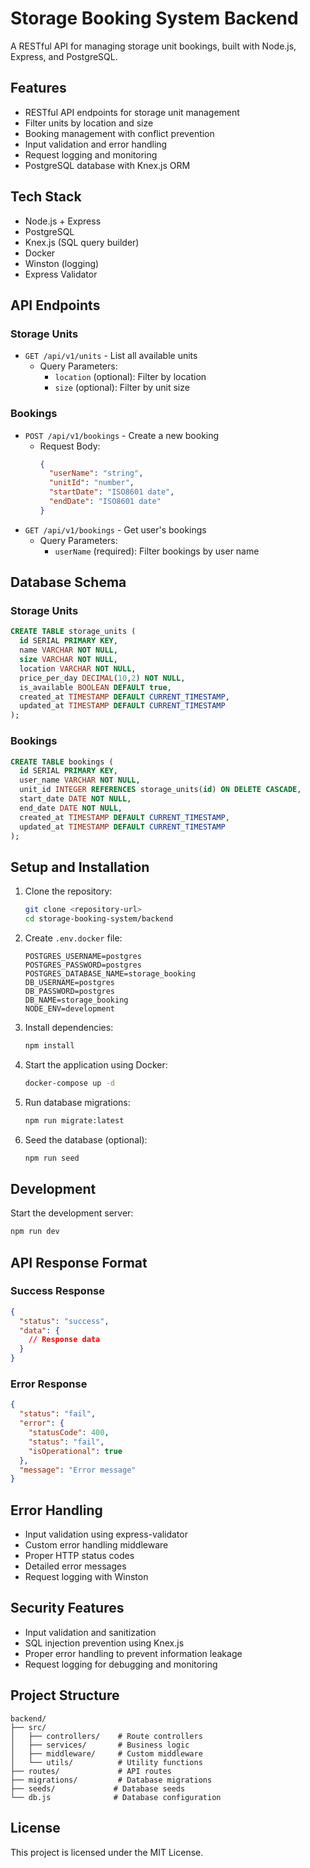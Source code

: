 # Storage Booking System Backend

A RESTful API for managing storage unit bookings, built with Node.js, Express, and PostgreSQL.

## Features

- RESTful API endpoints for storage unit management
- Filter units by location and size
- Booking management with conflict prevention
- Input validation and error handling
- Request logging and monitoring
- PostgreSQL database with Knex.js ORM

## Tech Stack

- Node.js + Express
- PostgreSQL
- Knex.js (SQL query builder)
- Docker
- Winston (logging)
- Express Validator

## API Endpoints

### Storage Units
- `GET /api/v1/units` - List all available units
  - Query Parameters:
    - `location` (optional): Filter by location
    - `size` (optional): Filter by unit size

### Bookings
- `POST /api/v1/bookings` - Create a new booking
  - Request Body:
    ```json
    {
      "userName": "string",
      "unitId": "number",
      "startDate": "ISO8601 date",
      "endDate": "ISO8601 date"
    }
    ```
- `GET /api/v1/bookings` - Get user's bookings
  - Query Parameters:
    - `userName` (required): Filter bookings by user name

## Database Schema

### Storage Units
```sql
CREATE TABLE storage_units (
  id SERIAL PRIMARY KEY,
  name VARCHAR NOT NULL,
  size VARCHAR NOT NULL,
  location VARCHAR NOT NULL,
  price_per_day DECIMAL(10,2) NOT NULL,
  is_available BOOLEAN DEFAULT true,
  created_at TIMESTAMP DEFAULT CURRENT_TIMESTAMP,
  updated_at TIMESTAMP DEFAULT CURRENT_TIMESTAMP
);
```

### Bookings
```sql
CREATE TABLE bookings (
  id SERIAL PRIMARY KEY,
  user_name VARCHAR NOT NULL,
  unit_id INTEGER REFERENCES storage_units(id) ON DELETE CASCADE,
  start_date DATE NOT NULL,
  end_date DATE NOT NULL,
  created_at TIMESTAMP DEFAULT CURRENT_TIMESTAMP,
  updated_at TIMESTAMP DEFAULT CURRENT_TIMESTAMP
);
```

## Setup and Installation

1. Clone the repository:
   ```bash
   git clone <repository-url>
   cd storage-booking-system/backend
   ```

2. Create `.env.docker` file:
   ```
   POSTGRES_USERNAME=postgres
   POSTGRES_PASSWORD=postgres
   POSTGRES_DATABASE_NAME=storage_booking
   DB_USERNAME=postgres
   DB_PASSWORD=postgres
   DB_NAME=storage_booking
   NODE_ENV=development
   ```

3. Install dependencies:
   ```bash
   npm install
   ```

4. Start the application using Docker:
   ```bash
   docker-compose up -d
   ```

5. Run database migrations:
   ```bash
   npm run migrate:latest
   ```

6. Seed the database (optional):
   ```bash
   npm run seed
   ```

## Development

Start the development server:
```bash
npm run dev
```

## API Response Format

### Success Response
```json
{
  "status": "success",
  "data": {
    // Response data
  }
}
```

### Error Response
```json
{
  "status": "fail",
  "error": {
    "statusCode": 400,
    "status": "fail",
    "isOperational": true
  },
  "message": "Error message"
}
```

## Error Handling

- Input validation using express-validator
- Custom error handling middleware
- Proper HTTP status codes
- Detailed error messages
- Request logging with Winston

## Security Features

- Input validation and sanitization
- SQL injection prevention using Knex.js
- Proper error handling to prevent information leakage
- Request logging for debugging and monitoring

## Project Structure

```
backend/
├── src/
│   ├── controllers/    # Route controllers
│   ├── services/       # Business logic
│   ├── middleware/     # Custom middleware
│   └── utils/          # Utility functions
├── routes/             # API routes
├── migrations/         # Database migrations
├── seeds/             # Database seeds
└── db.js              # Database configuration
```

## License

This project is licensed under the MIT License.
